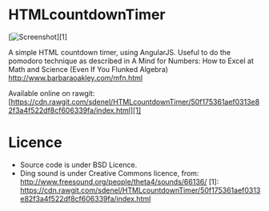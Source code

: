 HTMLcountdownTimer
==================
[![Screenshot](https://raw.githubusercontent.com/sdenel/HTMLcountdownTimer/master/inc/screenshot.png)][1]


A simple HTML countdown timer, using AngularJS. Useful to do the pomodoro technique as described in A Mind for Numbers: How to Excel at Math and Science (Even If You Flunked Algebra) http://www.barbaraoakley.com/mfn.html

Available online on rawgit: [https://cdn.rawgit.com/sdenel/HTMLcountdownTimer/50f175361aef0313e82f3a4f522df8cf606339fa/index.html][1]

Licence
=======
* Source code is under BSD Licence.
* Ding sound is under Creative Commons licence, from: http://www.freesound.org/people/theta4/sounds/66136/
  [1]: https://cdn.rawgit.com/sdenel/HTMLcountdownTimer/50f175361aef0313e82f3a4f522df8cf606339fa/index.html
